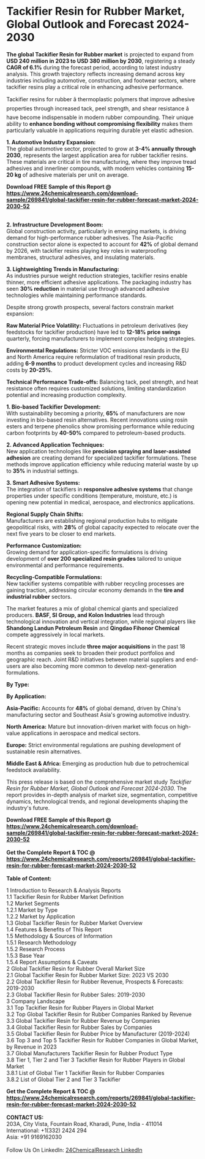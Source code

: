 <h1>Tackifier Resin for Rubber Market, Global Outlook and Forecast 2024-2030</h1><p><strong>The global Tackifier Resin for Rubber market</strong> is projected to expand from <strong>USD 240 million in 2023 to USD 380 million by 2030</strong>, registering a steady <strong>CAGR of 6.1%</strong> during the forecast period, according to latest industry analysis. This growth trajectory reflects increasing demand across key industries including automotive, construction, and footwear sectors, where tackifier resins play a critical role in enhancing adhesive performance.</p><p>Tackifier resins for rubber â thermoplastic polymers that improve adhesive properties through increased tack, peel strength, and shear resistance â have become indispensable in modern rubber compounding. Their unique ability to <strong>enhance bonding without compromising flexibility</strong> makes them particularly valuable in applications requiring durable yet elastic adhesion.</p><p><strong>1. Automotive Industry Expansion:</strong><br>
The global automotive sector, projected to grow at <strong>3-4% annually through 2030</strong>, represents the largest application area for rubber tackifier resins. These materials are critical in tire manufacturing, where they improve tread adhesives and innerliner compounds, with modern vehicles containing <strong>15-20 kg</strong> of adhesive materials per unit on average.</p><div><b>Download FREE Sample of this Report @ 
            <a href="https://www.24chemicalresearch.com/download-sample/269841/global-tackifier-resin-for-rubber-forecast-market-2024-2030-52">
            https://www.24chemicalresearch.com/download-sample/269841/global-tackifier-resin-for-rubber-forecast-market-2024-2030-52</a></b></div><br><p><strong>2. Infrastructure Development Boom:</strong><br>
Global construction activity, particularly in emerging markets, is driving demand for high-performance rubber adhesives. The Asia-Pacific construction sector alone is expected to account for <strong>42%</strong> of global demand by 2026, with tackifier resins playing key roles in waterproofing membranes, structural adhesives, and insulating materials.</p><p><strong>3. Lightweighting Trends in Manufacturing:</strong><br>
As industries pursue weight reduction strategies, tackifier resins enable thinner, more efficient adhesive applications. The packaging industry has seen <strong>30% reduction</strong> in material use through advanced adhesive technologies while maintaining performance standards.</p><p>Despite strong growth prospects, several factors constrain market expansion:</p><p><strong>Raw Material Price Volatility:</strong> Fluctuations in petroleum derivatives (key feedstocks for tackifier production) have led to <strong>12-18% price swings</strong> quarterly, forcing manufacturers to implement complex hedging strategies.</p><p><strong>Environmental Regulations:</strong> Stricter VOC emissions standards in the EU and North America require reformulation of traditional resin products, adding <strong>6-9 months</strong> to product development cycles and increasing R&amp;D costs by <strong>20-25%</strong>.</p><p><strong>Technical Performance Trade-offs:</strong> Balancing tack, peel strength, and heat resistance often requires customized solutions, limiting standardization potential and increasing production complexity.</p><p><strong>1. Bio-based Tackifier Development:</strong><br>
With sustainability becoming a priority, <strong>65%</strong> of manufacturers are now investing in bio-based resin alternatives. Recent innovations using rosin esters and terpene phenolics show promising performance while reducing carbon footprints by <strong>40-50%</strong> compared to petroleum-based products.</p><p><strong>2. Advanced Application Techniques:</strong><br>
New application technologies like <strong>precision spraying and laser-assisted adhesion</strong> are creating demand for specialized tackifier formulations. These methods improve application efficiency while reducing material waste by up to <strong>35%</strong> in industrial settings.</p><p><strong>3. Smart Adhesive Systems:</strong><br>
The integration of tackifiers in <strong>responsive adhesive systems</strong> that change properties under specific conditions (temperature, moisture, etc.) is opening new potential in medical, aerospace, and electronics applications.</p><p><strong>Regional Supply Chain Shifts:</strong><br>
	Manufacturers are establishing regional production hubs to mitigate geopolitical risks, with <strong>28%</strong> of global capacity expected to relocate over the next five years to be closer to end markets.</p><p><strong>Performance Customization:</strong><br>
	Growing demand for application-specific formulations is driving development of <strong>over 200 specialized resin grades</strong> tailored to unique environmental and performance requirements.</p><p><strong>Recycling-Compatible Formulations:</strong><br>
	New tackifier systems compatible with rubber recycling processes are gaining traction, addressing circular economy demands in the <strong>tire and industrial rubber</strong> sectors.</p><p>The market features a mix of global chemical giants and specialized producers. <strong>BASF, SI Group, and Kolon Industries</strong> lead through technological innovation and vertical integration, while regional players like <strong>Shandong Landun Petroleum Resin</strong> and <strong>Qingdao Fihonor Chemical</strong> compete aggressively in local markets.</p><p>Recent strategic moves include <strong>three major acquisitions</strong> in the past 18 months as companies seek to broaden their product portfolios and geographic reach. Joint R&amp;D initiatives between material suppliers and end-users are also becoming more common to develop next-generation formulations.</p><p><strong>By Type:</strong></p><p><strong>By Application:</strong></p><p><strong>Asia-Pacific:</strong> Accounts for <strong>48%</strong> of global demand, driven by China's manufacturing sector and Southeast Asia's growing automotive industry.</p><p><strong>North America:</strong> Mature but innovation-driven market with focus on high-value applications in aerospace and medical sectors.</p><p><strong>Europe:</strong> Strict environmental regulations are pushing development of sustainable resin alternatives.</p><p><strong>Middle East &amp; Africa:</strong> Emerging as production hub due to petrochemical feedstock availability.</p><p>This press release is based on the comprehensive market study <em>Tackifier Resin for Rubber Market, Global Outlook and Forecast 2024-2030</em>. The report provides in-depth analysis of market size, segmentation, competitive dynamics, technological trends, and regional developments shaping the industry's future.</p><div><b>Download FREE Sample of this Report @ 
            <a href="https://www.24chemicalresearch.com/download-sample/269841/global-tackifier-resin-for-rubber-forecast-market-2024-2030-52">
            https://www.24chemicalresearch.com/download-sample/269841/global-tackifier-resin-for-rubber-forecast-market-2024-2030-52</a></b></div><br><div><b>Get the Complete Report & TOC @ 
            <a href="https://www.24chemicalresearch.com/reports/269841/global-tackifier-resin-for-rubber-forecast-market-2024-2030-52">
            https://www.24chemicalresearch.com/reports/269841/global-tackifier-resin-for-rubber-forecast-market-2024-2030-52</a></b></div><br>
            <b>Table of Content:</b><p>1 Introduction to Research & Analysis Reports<br />
    1.1 Tackifier Resin for Rubber Market Definition<br />
    1.2 Market Segments<br />
        1.2.1 Market by Type<br />
        1.2.2 Market by Application<br />
    1.3 Global Tackifier Resin for Rubber Market Overview<br />
    1.4 Features & Benefits of This Report<br />
    1.5 Methodology & Sources of Information<br />
        1.5.1 Research Methodology<br />
        1.5.2 Research Process<br />
        1.5.3 Base Year<br />
        1.5.4 Report Assumptions & Caveats<br />
2 Global Tackifier Resin for Rubber Overall Market Size<br />
    2.1 Global Tackifier Resin for Rubber Market Size: 2023 VS 2030<br />
    2.2 Global Tackifier Resin for Rubber Revenue, Prospects & Forecasts: 2019-2030<br />
    2.3 Global Tackifier Resin for Rubber Sales: 2019-2030<br />
3 Company Landscape<br />
    3.1 Top Tackifier Resin for Rubber Players in Global Market<br />
    3.2 Top Global Tackifier Resin for Rubber Companies Ranked by Revenue<br />
    3.3 Global Tackifier Resin for Rubber Revenue by Companies<br />
    3.4 Global Tackifier Resin for Rubber Sales by Companies<br />
    3.5 Global Tackifier Resin for Rubber Price by Manufacturer (2019-2024)<br />
    3.6 Top 3 and Top 5 Tackifier Resin for Rubber Companies in Global Market, by Revenue in 2023<br />
    3.7 Global Manufacturers Tackifier Resin for Rubber Product Type<br />
    3.8 Tier 1, Tier 2 and Tier 3 Tackifier Resin for Rubber Players in Global Market<br />
        3.8.1 List of Global Tier 1 Tackifier Resin for Rubber Companies<br />
        3.8.2 List of Global Tier 2 and Tier 3 Tackifier</p><div><b>Get the Complete Report & TOC @ 
            <a href="https://www.24chemicalresearch.com/reports/269841/global-tackifier-resin-for-rubber-forecast-market-2024-2030-52">
            https://www.24chemicalresearch.com/reports/269841/global-tackifier-resin-for-rubber-forecast-market-2024-2030-52</a></b></div><br><b>CONTACT US:</b><br>
            203A, City Vista, Fountain Road, Kharadi, Pune, India - 411014<br>
            International: +1(332) 2424 294<br>
            Asia: +91 9169162030 <br><br>
            Follow Us On LinkedIn: <a href="https://www.linkedin.com/company/24chemicalresearch/">24ChemicalResearch LinkedIn</a>